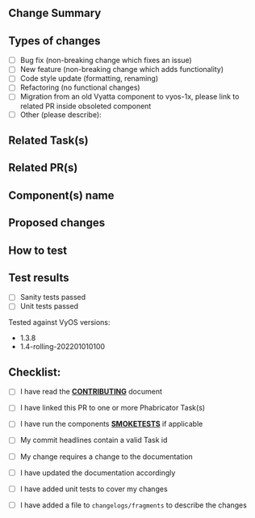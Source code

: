 <!-- All PR should follow this template to allow a clean and transparent review -->
<!-- Text placed between these delimiters is considered a comment and is not rendered -->

## Change Summary
<!--- Provide a general summary of your changes in the Title above -->

## Types of changes
<!---
What types of changes does your code introduce? Put an 'x' in all the boxes that apply.
NOTE: Markdown requires no leading or trailing whitespace inside the [ ] for checking
the box, please use [x]
-->
- [ ] Bug fix (non-breaking change which fixes an issue)
- [ ] New feature (non-breaking change which adds functionality)
- [ ] Code style update (formatting, renaming)
- [ ] Refactoring (no functional changes)
- [ ] Migration from an old Vyatta component to vyos-1x, please link to related PR inside obsoleted component
- [ ] Other (please describe):

## Related Task(s)
<!-- optional: Link to related other tasks on Phabricator. -->
<!-- * https://vyos.dev/Txxxx -->

## Related PR(s)
<!-- Link here any PRs in other repositories that are required by this PR -->

## Component(s) name
<!-- A rather incomplete list of components: ethernet, wireguard, bgp, mpls, ldp, l2tp, dhcp ... -->

## Proposed changes
<!--- Describe your changes in detail -->

## How to test
<!---
Please describe in detail how you tested your changes. Include details of your testing
environment, and the tests you ran. When pasting configs, logs, shell output, backtraces,
and other large chunks of text, surround this text with triple backtics
```
like this
```
-->

## Test results
<!--
Provide the output of the unit tests and confirmation of the sanity tests
along with a description of which versions of VyOS you have tested against.

Tests will be run before the PR is accepted, but do not run automatically
on forks, so please run all of the tests with each modification of your PR
to ensure they will pass.

```
Example:

$ ansible-tests units
============================= test session starts ==============================
platform linux -- Python 3.12.2, pytest-8.1.1, pluggy-1.4.0
rootdir: /root/ansible_collections/vyos/vyos
configfile: ../../../ansible/test/lib/ansible_test/_data/pytest/config/default.ini
plugins: xdist-3.5.0, mock-3.14.0
created: 24/24 workers
24 workers [244 items]

........................................................................ [ 29%]
........................................................................ [ 59%]
........................................................................ [ 88%]
............................                                             [100%]
- generated xml file: /root/ansible_collections/vyos/vyos/tests/output/junit/python3.12-controller-units.xml -
============================= 244 passed in 1.55s ==============================

Describe the versions of VyOS that you have tested your changes
against.

```
-->
- [ ] Sanity tests passed
- [ ] Unit tests passed

Tested against VyOS versions:
<!-- examples, add or delete as appropriate; if using rolling versions, please specify
    fully
-->
- 1.3.8
- 1.4-rolling-202201010100


## Checklist:
<!--- Go over all the following points, and put an `x` in all the boxes that apply. -->
<!--- If you're unsure about any of these, don't hesitate to ask. We're here to help! -->
<!--- The entire development process is outlined here: https://docs.vyos.io/en/latest/contributing/development.html -->
- [ ] I have read the [**CONTRIBUTING**](https://github.com/vyos/vyos-1x/blob/current/CONTRIBUTING.md) document
- [ ] I have linked this PR to one or more Phabricator Task(s)
- [ ] I have run the components [**SMOKETESTS**](https://github.com/vyos/vyos-1x/tree/current/smoketest/scripts/cli) if applicable
- [ ] My commit headlines contain a valid Task id
- [ ] My change requires a change to the documentation
- [ ] I have updated the documentation accordingly
- [ ] I have added unit tests to cover my changes
- [ ] I have added a file to `changelogs/fragments` to describe the changes

